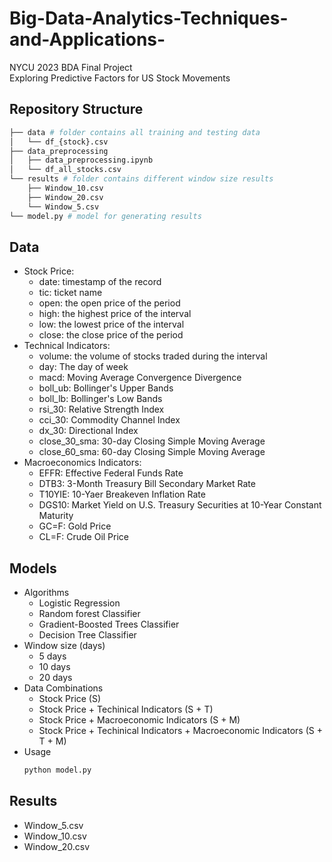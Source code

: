 # Big-Data-Analytics-Techniques-and-Applications-
NYCU 2023 BDA Final Project  
Exploring Predictive Factors for US Stock Movements

## Repository Structure
```bash
├── data # folder contains all training and testing data  
│   └── df_{stock}.csv  
├── data_preprocessing  
│   ├── data_preprocessing.ipynb  
│   └── df_all_stocks.csv   
└── results # folder contains different window size results  
    ├── Window_10.csv   
    ├── Window_20.csv  
    └── Window_5.csv  
└── model.py # model for generating results  
```

## Data
* Stock Price:
    - date: timestamp of the record
    - tic: ticket name
    - open:  the open price of the period
    - high: the highest price of the interval
    - low: the lowest price of the interval
    - close: the close price of the period
* Technical Indicators:
    - volume: the volume of stocks traded during the interval
    - day: The day of week
    - macd: Moving Average Convergence Divergence
    - boll_ub: Bollinger's Upper Bands
    - boll_lb: Bollinger's Low Bands
    - rsi_30: Relative Strength Index
    - cci_30: Commodity Channel Index
    - dx_30: Directional Index
    - close_30_sma: 30-day Closing Simple Moving Average
    - close_60_sma: 60-day Closing Simple Moving Average
* Macroeconomics Indicators:
    - EFFR: Effective Federal Funds Rate
    - DTB3: 3-Month Treasury Bill Secondary Market Rate
    - T10YIE: 10-Yaer Breakeven Inflation Rate
    - DGS10: Market Yield on U.S. Treasury Securities at 10-Year Constant Maturity
    - GC=F: Gold Price
    - CL=F: Crude Oil Price

## Models
* Algorithms
    - Logistic Regression
    - Random forest Classifier
    - Gradient-Boosted Trees Classifier
    - Decision Tree Classifier
* Window size (days)
    - 5 days
    - 10 days
    - 20 days
* Data Combinations
    - Stock Price (S)
    - Stock Price + Techinical Indicators (S + T)
    - Stock Price + Macroeconomic Indicators (S + M)
    - Stock Price + Techinical Indicators + Macroeconomic Indicators (S + T + M)
* Usage
    ```bash
    python model.py
    ```
## Results
* Window_5.csv
* Window_10.csv
* Window_20.csv
